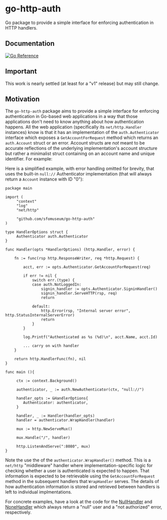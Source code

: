 # go-http-auth

Go package to provide a simple interface for enforcing authentication in HTTP handlers.

## Documentation

[![Go Reference](https://pkg.go.dev/badge/github.com/sfomuseum/go-http-auth.svg)](https://pkg.go.dev/github.com/sfomuseum/go-http-auth)

## Important

This work is nearly settled (at least for a "v1" release) but may still change.

## Motivation

The `go-http-auth` package aims to provide a simple interface for enforcing authentication in Go-based web applications in a way that those applications don't need to know anything about how authentication happens. All the web application (specifically its `net/http.Handler` instances) know is that it has an implementation of the `auth.Authenticator` interface which exposes a `GetAccountForRequest` method which returns an `auth.Account` struct or an error. Account structs are _not_ meant to be accurate reflections	of the underlying implementation's account structure but rather a minimalist struct containing on an account name and unique identifier. For example:

Here is a simplified example, with error handling omitted for brevity, that uses the built-in `null://` Authenticator implementation (that will always return a `Account` instance with ID "0"):

```
package main

import (
     "context"	
     "log"
     "net/http"

     "github.com/sfomuseum/go-http-auth"
)

type HandlerOptions struct {
     Authenticator auth.Authenticator
}

func Handler(opts *HandlerOptions) (http.Handler, error) {

	fn := func(rsp http.ResponseWriter, req *http.Request) {

		acct, err := opts.Authenticator.GetAccountForRequest(req)

		if err != nil {
			switch err.(type) {
			case auth.NotLoggedIn:
				signin_handler := opts.Authenticator.SigninHandler()
				signin_handler.ServeHTTP(rsp, req)
				return

			default:
				http.Error(rsp, "Internal server error", http.StatusInternalServerError)
				return
			}
		}

		log.Printf("Authenticated as %s (%d)\n", acct.Name, acct.Id)
		
		... carry on with handler
	}

	return http.HandlerFunc(fn), nil
}

func main (){

     ctx := context.Background()
     
     authenticator, _ := auth.NewAuthenticator(ctx, "null://")

     handler_opts := &HandlerOptions{
     	Authenticator: authenticator,
     }
     
     handler, _ := Handler(handler_opts)
     handler = authenticator.WrapHandler(handler)
     
     mux := http.NewServeMux()

     mux.Handle("/", handler)

     http.ListenAndServe(":8080", mux)
}
```

Note the use the of the `authenticator.WrapHandler()` method. This is a `net/http` "middleware" handler where implementation-specific logic for checking whether a user is authenticated is expected to happen. That information is expected to be retrievable using the `GetAccountForRequest` method in the subsequent handlers that `WrapHandler` serves. The details of how authentication information is stored and retrieved between handlers is left to individual implmentations.

For concrete examples, have a look at the code for the [NullHandler](null.go) and [NoneHandler](none.go) which always return a "null" user and a "not authorized" error, respectively.

